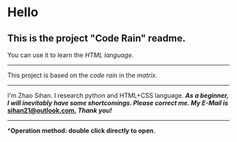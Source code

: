 # Hello
## This is the project "Code Rain" readme.
You can use it to learn the *HTML language.*  
***
This project is based on the *code rain* in the *matrix*.
***
I'm Zhao Sihan. I research python and HTML+CSS language. ***As a beginner, I will inevitably have some shortcomings. Please correct me. My E-Mail is* <u>sihan21@outlook.com.</u> *Thank you!***
***
***Operation method: double click directly to open.**
